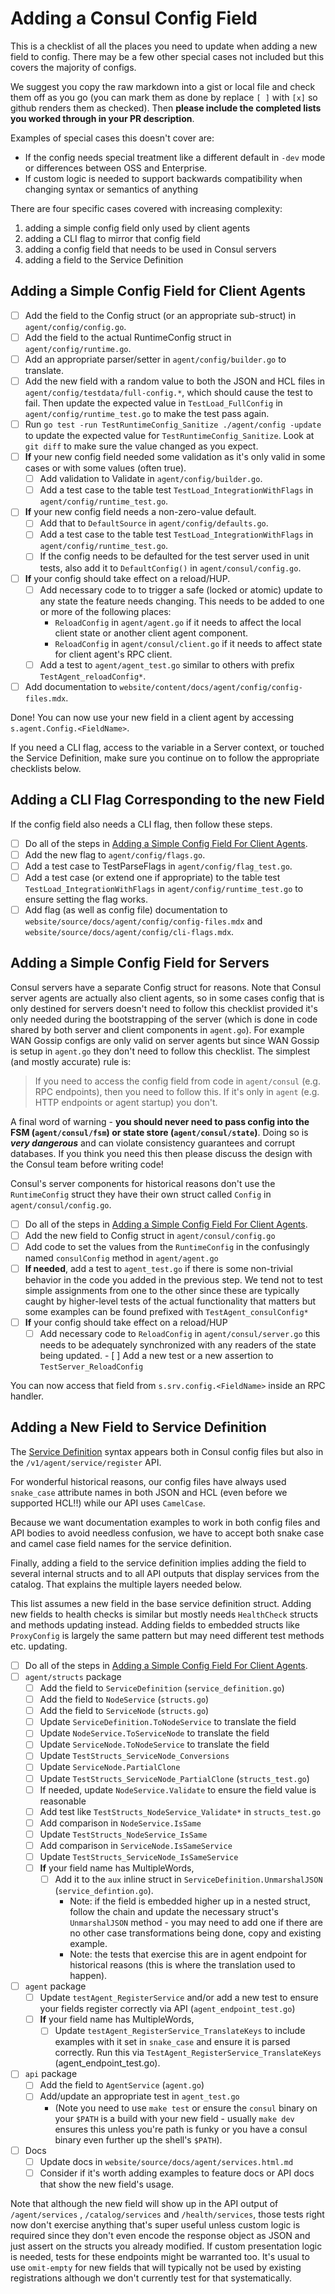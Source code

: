 # Adding a Consul Config Field

This is a checklist of all the places you need to update when adding a new field
to config. There may be a few other special cases not included but this covers
the majority of configs.

We suggest you copy the raw markdown into a gist or local file and check them
off as you go (you can mark them as done by replace `[ ]` with `[x]` so github
renders them as checked). Then **please include the completed lists you worked
through in your PR description**.

Examples of special cases this doesn't cover are:
 - If the config needs special treatment like a different default in `-dev` mode
   or differences between OSS and Enterprise.
 - If custom logic is needed to support backwards compatibility when changing
   syntax or semantics of anything

There are four specific cases covered with increasing complexity:
 1. adding a simple config field only used by client agents
 1. adding a CLI flag to mirror that config field
 1. adding a config field that needs to be used in Consul servers
 1. adding a field to the Service Definition

## Adding a Simple Config Field for Client Agents

 - [ ] Add the field to the Config struct (or an appropriate sub-struct) in
   `agent/config/config.go`.
 - [ ] Add the field to the actual RuntimeConfig struct in
   `agent/config/runtime.go`.
 - [ ] Add an appropriate parser/setter in `agent/config/builder.go` to
   translate.
 - [ ] Add the new field with a random value to both the JSON and HCL files in
   `agent/config/testdata/full-config.*`, which should cause the test to fail.
   Then update the expected value in `TestLoad_FullConfig` in
   `agent/config/runtime_test.go` to make the test pass again.
 - [ ] Run `go test -run TestRuntimeConfig_Sanitize ./agent/config -update` to update
   the expected value for `TestRuntimeConfig_Sanitize`. Look at `git diff` to
   make sure the value changed as you expect.
 - [ ] **If** your new config field needed some validation as it's only valid in
   some cases or with some values (often true).
      - [ ] Add validation to Validate in `agent/config/builder.go`.
      - [ ] Add a test case to the table test `TestLoad_IntegrationWithFlags` in
        `agent/config/runtime_test.go`.
 - [ ] **If** your new config field needs a non-zero-value default.
      - [ ] Add that to `DefaultSource` in `agent/config/defaults.go`.
      - [ ] Add a test case to the table test `TestLoad_IntegrationWithFlags` in
        `agent/config/runtime_test.go`.
      - [ ] If the config needs to be defaulted for the test server used in unit tests,
            also add it to `DefaultConfig()` in `agent/consul/config.go`.
 - [ ] **If** your config should take effect on a reload/HUP.
      - [ ] Add necessary code to to trigger a safe (locked or atomic) update to
        any state the feature needs changing. This needs to be added to one or
        more of the following places:
         - `ReloadConfig` in `agent/agent.go` if it needs to affect the local
           client state or another client agent component.
         - `ReloadConfig` in `agent/consul/client.go` if it needs to affect
           state for client agent's RPC client.
      - [ ] Add a test to `agent/agent_test.go` similar to others with prefix
        `TestAgent_reloadConfig*`.
 - [ ] Add documentation to `website/content/docs/agent/config/config-files.mdx`.

Done! You can now use your new field in a client agent by accessing
`s.agent.Config.<FieldName>`.

If you need a CLI flag, access to the variable in a Server context, or touched
the Service Definition, make sure you continue on to follow the appropriate
checklists below.

## Adding a CLI Flag Corresponding to the new Field
If the config field also needs a CLI flag, then follow these steps.

 - [ ] Do all of the steps in [Adding a Simple Config
   Field For Client Agents](#adding-a-simple-config-field-for-client-agents).
 - [ ] Add the new flag to `agent/config/flags.go`.
 - [ ] Add a test case to TestParseFlags in `agent/config/flag_test.go`.
 - [ ] Add a test case (or extend one if appropriate) to the table test
   `TestLoad_IntegrationWithFlags` in `agent/config/runtime_test.go` to ensure setting the
   flag works.
 - [ ] Add flag (as well as config file) documentation to
   `website/source/docs/agent/config/config-files.mdx` and `website/source/docs/agent/config/cli-flags.mdx`.

## Adding a Simple Config Field for Servers
Consul servers have a separate Config struct for reasons. Note that Consul
server agents are actually also client agents, so in some cases config that is
only destined for servers doesn't need to follow this checklist provided it's
only needed during the bootstrapping of the server (which is done in code shared
by both server and client components in `agent.go`). For example WAN Gossip
configs are only valid on server agents but since WAN Gossip is setup in
`agent.go` they don't need to follow this checklist. The simplest (and mostly
accurate) rule is:

> If you need to access the config field from code in  `agent/consul` (e.g. RPC
> endpoints), then you need to follow this. If it's only in `agent` (e.g. HTTP
> endpoints or agent startup) you don't.

A final word of warning - **you should never need to pass config into the FSM
(`agent/consul/fsm`) or state store (`agent/consul/state`)**. Doing so is **_very
dangerous_** and can violate consistency guarantees and corrupt databases. If
you think you need this then please discuss the design with the Consul team
before writing code!

Consul's server components for historical reasons don't use the `RuntimeConfig`
struct they have their own struct called `Config` in `agent/consul/config.go`.

 - [ ] Do all of the steps in [Adding a Simple Config
   Field For Client Agents](#adding-a-simple-config-field-for-client-agents).
 - [ ] Add the new field to Config struct in `agent/consul/config.go`
 - [ ] Add code to set the values from the `RuntimeConfig` in the confusingly
   named `consulConfig` method in `agent/agent.go`
 - [ ] **If needed**, add a test to `agent_test.go` if there is some non-trivial
   behavior in the code you added in the previous step. We tend not to test
   simple assignments from one to the other since these are typically caught by
   higher-level tests of the actual functionality that matters but some examples
   can be found prefixed with `TestAgent_consulConfig*`
 - [ ] **If** your config should take effect on a reload/HUP
      - [ ] Add necessary code to `ReloadConfig` in `agent/consul/server.go` this
        needs to be adequately synchronized with any readers of the state being
        updated.
       - [ ] Add a new test or a new assertion to `TestServer_ReloadConfig`

You can now access that field from `s.srv.config.<FieldName>` inside an RPC
handler.

## Adding a New Field to Service Definition
The [Service Definition](https://www.consul.io/docs/agent/services.html) syntax
appears both in Consul config files but also in the `/v1/agent/service/register`
API.

For wonderful historical reasons, our config files have always used `snake_case`
attribute names in both JSON and HCL (even before we supported HCL!!) while our
API uses `CamelCase`.

Because we want documentation examples to work in both config files and API
bodies to avoid needless confusion, we have to accept both snake case and camel
case field names for the service definition.

Finally, adding a field to the service definition implies adding the field to
several internal structs and to all API outputs that display services from the
catalog. That explains the multiple layers needed below.

This list assumes a new field in the base service definition struct. Adding new
fields to health checks is similar but mostly needs `HealthCheck` structs and
methods updating instead. Adding fields to embedded structs like `ProxyConfig`
is largely the same pattern but may need different test methods etc. updating.

 - [ ] Do all of the steps in [Adding a Simple Config
   Field For Client Agents](#adding-a-simple-config-field-for-client-agents).
 - [ ] `agent/structs` package
      - [ ] Add the field to `ServiceDefinition` (`service_definition.go`)
      - [ ] Add the field to `NodeService` (`structs.go`)
      - [ ] Add the field to `ServiceNode` (`structs.go`)
      - [ ] Update `ServiceDefinition.ToNodeService` to translate the field
      - [ ] Update `NodeService.ToServiceNode` to translate the field
      - [ ] Update `ServiceNode.ToNodeService` to translate the field
      - [ ] Update `TestStructs_ServiceNode_Conversions`
      - [ ] Update `ServiceNode.PartialClone`
      - [ ] Update `TestStructs_ServiceNode_PartialClone` (`structs_test.go`)
      - [ ] If needed, update `NodeService.Validate` to ensure the field value is
        reasonable
      - [ ] Add test like `TestStructs_NodeService_Validate*` in
        `structs_test.go`
      - [ ] Add comparison in `NodeService.IsSame`
      - [ ] Update `TestStructs_NodeService_IsSame`
      - [ ] Add comparison in `ServiceNode.IsSameService`
      - [ ] Update `TestStructs_ServiceNode_IsSameService`
      - [ ] **If** your field name has MultipleWords,
          - [ ] Add it to the `aux` inline struct in
            `ServiceDefinition.UnmarshalJSON` (`service_defintion.go`). 
            - Note: if the field is embedded higher up in a nested struct,
              follow the chain and update the necessary struct's `UnmarshalJSON`
              method - you may need to add one if there are no other case
              transformations being done, copy and existing example. 
            - Note: the tests that exercise this are in agent endpoint for
              historical reasons (this is where the translation used to happen).
 - [ ] `agent` package
      - [ ] Update `testAgent_RegisterService` and/or add a new test to ensure
        your fields register correctly via API (`agent_endpoint_test.go`)
      - [ ] **If** your field name has MultipleWords,
          - [ ] Update `testAgent_RegisterService_TranslateKeys` to include
            examples with it set in `snake_case` and ensure it is parsed
            correctly. Run this via `TestAgent_RegisterService_TranslateKeys`
            (agent_endpoint_test.go).
 - [ ] `api` package
      - [ ] Add the field to `AgentService` (`agent.go`)
      - [ ] Add/update an appropriate test in `agent_test.go`
        - (Note you need to use `make test` or ensure the `consul` binary on
          your `$PATH` is a build with your new field - usually `make dev`
          ensures this unless you're path is funky or you have a consul binary
          even further up the shell's `$PATH`).
 - [ ] Docs
      - [ ] Update docs in `website/source/docs/agent/services.html.md`
      - [ ] Consider if it's worth adding examples to feature docs or API docs
        that show the new field's usage.

Note that although the new field will show up in the API output of
`/agent/services` , `/catalog/services` and `/health/services`, those tests
right now don't exercise anything that's super useful unless custom logic is
required since they don't even encode the response object as JSON and just
assert on the structs you already modified. If custom presentation logic is
needed, tests for these endpoints might be warranted too. It's usual to use
`omit-empty` for new fields that will typically not be used by existing
registrations although we don't currently test for that systematically.

